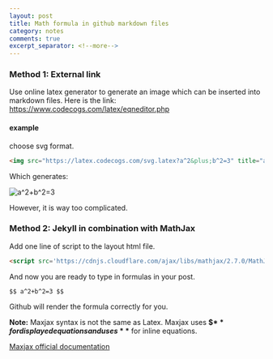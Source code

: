 ```yaml
---
layout: post
title: Math formula in github markdown files
category: notes
comments: true
excerpt_separator: <!--more-->
---
```

### Method 1: External link
Use online latex generator to generate an image which can be inserted into markdown files.
Here is the link:
<a href="https://www.codecogs.com/latex/eqneditor.php" >https://www.codecogs.com/latex/eqneditor.php </a>

#### example
choose svg format.
``` html
<img src="https://latex.codecogs.com/svg.latex?a^2&plus;b^2=3" title="a^2+b^2=3" />
```
<!--more-->
Which generates:

<img src="https://latex.codecogs.com/svg.latex?a^2&plus;b^2=3" title="a^2+b^2=3" />

However, it is way too complicated.

### Method 2:  JekyII in combination with MathJax
Add one line of script to the layout html file.
```html
<script src='https://cdnjs.cloudflare.com/ajax/libs/mathjax/2.7.0/MathJax.js?config=TeX-MML-AM_CHTML'></script>
```
And now you are ready to type in formulas in your post.
```
$$ a^2+b^2=3 $$
```
Github will render the formula correctly for you.

**Note:** Maxjax syntax is not the same as Latex. Maxjax uses **$$** for displayed equations and uses **$** for inline equations.  

[Maxjax official documentation](https://www.mathjax.org/#features)
